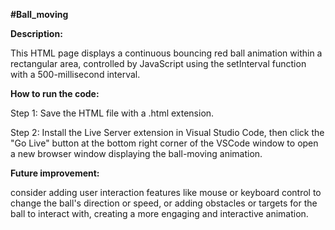 ****#Ball_moving****

****Description:****

This HTML page displays a continuous bouncing red ball animation within a rectangular area,
controlled by JavaScript using the setInterval function with a 500-millisecond interval.

****How to run the code:****

Step 1: Save the HTML file with a .html extension.

Step 2: Install the Live Server extension in Visual Studio Code, then click the "Go Live" 
button at the bottom right corner of the VSCode window to open a new browser window displaying 
the ball-moving animation.
 
****Future improvement:****

consider adding user interaction features like mouse or keyboard control to change the ball's
direction or speed, or adding obstacles or targets for the ball to interact with, creating a 
more engaging and interactive animation.

     

